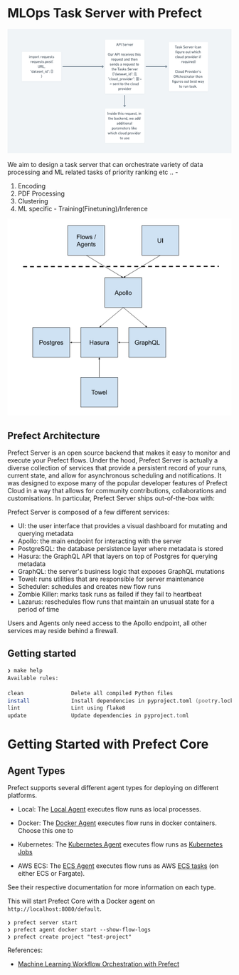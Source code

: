 # MLOps Task Server with Prefect

<!-- ![](./imgs/Vector_AI_Tasks72.png) -->

![](imgs/image.png)

We aim to design a task server that can orchestrate variety of data processing and ML related tasks of priority ranking etc .. - 

1. Encoding
2. PDF Processing
3. Clustering
4. ML specific - Training(Finetuning)/Inference

![prefect](./imgs/prefect.png)



## Prefect Architecture

Prefect Server is an open source backend that makes it easy to monitor and execute your Prefect flows. Under the hood, Prefect Server is actually a diverse collection of services that provide a persistent record of your runs, current state, and allow for asynchronous scheduling and notifications. It was designed to expose many of the popular developer features of Prefect Cloud in a way that allows for community contributions, collaborations and customisations. In particular, Prefect Server ships out-of-the-box with:

Prefect Server is composed of a few different services:

   - UI: the user interface that provides a visual dashboard for mutating and querying metadata
   - Apollo: the main endpoint for interacting with the server
   - PostgreSQL: the database persistence layer where metadata is stored
   - Hasura: the GraphQL API that layers on top of Postgres for querying metadata
   - GraphQL: the server's business logic that exposes GraphQL mutations
   - Towel: runs utilities that are responsible for server maintenance
   - Scheduler: schedules and creates new flow runs
   - Zombie Killer: marks task runs as failed if they fail to heartbeat
   - Lazarus: reschedules flow runs that maintain an unusual state for a period of time

Users and Agents only need access to the Apollo endpoint, all other services may reside behind a firewall.




## Getting started

```zsh
❯ make help
Available rules:

clean               Delete all compiled Python files 
install             Install dependencies in pyproject.toml (poetry.lock) 
lint                Lint using flake8 
update              Update dependencies in pyproject.toml 

```


# Getting Started with Prefect Core

## Agent Types

Prefect supports several different agent types for deploying on different platforms.

- Local: The [Local Agent](https://docs.prefect.io/orchestration/agents/local.html) executes flow runs as local processes.

- Docker: The [Docker Agent](https://docs.prefect.io/orchestration/agents/docker.html) executes flow runs in docker containers. Choose this one to 

- Kubernetes: The [Kubernetes Agent](https://docs.prefect.io/orchestration/agents/kubernetes.html) executes flow runs as [Kubernetes Jobs](https://kubernetes.io/docs/concepts/workloads/controllers/job/)

- AWS ECS: The [ECS Agent](https://docs.prefect.io/orchestration/agents/ecs.html) executes flow runs as AWS [ECS tasks](https://aws.amazon.com/ecs/) (on either ECS or Fargate).

See their respective documentation for more information on each type.



This will start Prefect Core with a Docker agent on `http://localhost:8080/default`.

```
❯ prefect server start  
❯ prefect agent docker start --show-flow-logs
❯ prefect create project "test-project"
```

References:

- [Machine Learning Workflow Orchestration with Prefect](https://docs.google.com/presentation/d/1nd-jIBwlVTzuC4CILvDcYYeuL1c_yR9EhkO2JwKJlAo/edit#slide=id.gdc16443dd7_0_224)
